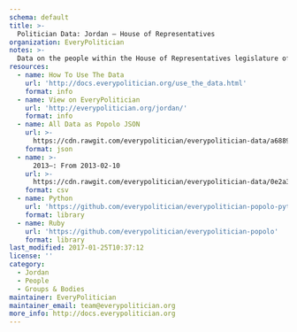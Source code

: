 ```yaml
---
schema: default
title: >-
  Politician Data: Jordan — House of Representatives
organization: EveryPolitician
notes: >-
  Data on the people within the House of Representatives legislature of Jordan.
resources:
  - name: How To Use The Data
    url: 'http://docs.everypolitician.org/use_the_data.html'
    format: info
  - name: View on EveryPolitician
    url: 'http://everypolitician.org/jordan/'
    format: info
  - name: All Data as Popolo JSON
    url: >-
      https://cdn.rawgit.com/everypolitician/everypolitician-data/a688941299959493f94cc2bac6cc403dddeb6525/data/Jordan/House_of_Representatives/ep-popolo-v1.0.json
    format: json
  - name: >-
      2013–: From 2013-02-10
    url: >-
      https://cdn.rawgit.com/everypolitician/everypolitician-data/0e2a3210b5477b1d441cd98cf4e9283f20d8048d/data/Jordan/House_of_Representatives/term-2013.csv
    format: csv
  - name: Python
    url: 'https://github.com/everypolitician/everypolitician-popolo-python'
    format: library
  - name: Ruby
    url: 'https://github.com/everypolitician/everypolitician-popolo'
    format: library
last_modified: 2017-01-25T10:37:12
license: ''
category:
  - Jordan
  - People
  - Groups & Bodies
maintainer: EveryPolitician
maintainer_email: team@everypolitician.org
more_info: http://docs.everypolitician.org
---
```

